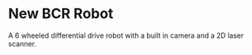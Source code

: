# New BCR Robot

A 6 wheeled differential drive robot with a built in camera and a 2D laser scanner.